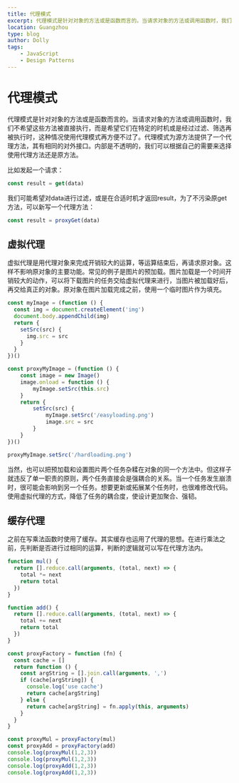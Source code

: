 ```yaml
---
title: 代理模式
excerpt: 代理模式是针对对象的方法或是函数而言的。当请求对象的方法或调用函数时，我们不希望这些方法被直接执行，而是希望它们在特定的时机或是经过过滤、筛选再被执行时，这种情况使用代理模式再方便不过了。代理模式为源方法提供了一个代理方法，其有相同的对外接口。内部是不透明的，我们可以根据自己的需要来选择使用代理方法还是原方法。
location: Guangzhou
type: blog
author: Dolly
tags:
    - JavaScript
    - Design Patterns
---
```

# 代理模式

代理模式是针对对象的方法或是函数而言的。当请求对象的方法或调用函数时，我们不希望这些方法被直接执行，而是希望它们在特定的时机或是经过过滤、筛选再被执行时，这种情况使用代理模式再方便不过了。代理模式为源方法提供了一个代理方法，其有相同的对外接口。内部是不透明的，我们可以根据自己的需要来选择使用代理方法还是原方法。

比如发起一个请求：

```javascript
const result = get(data)
```

我们可能希望对data进行过滤，或是在合适时机才返回result，为了不污染原get方法，可以新写一个代理方法：

```javascript
const result = proxyGet(data)
```

## 虚拟代理

虚拟代理是用代理对象来完成开销较大的运算，等运算结束后，再请求原对象。这样不影响原对象的主要功能。常见的例子是图片的预加载。图片加载是一个时间开销较大的动作，可以将下载图片的任务交给虚拟代理来进行，当图片被加载好后，再交给真正的对象。原对象在图片加载完成之前，使用一个临时图片作为填充。

```javascript
const myImage = (function () {
  const img = document.createElement('img')
  document.body.appendChild(img)
  return {
    setSrc(src) {
      img.src = src
    }
  }
})()

const proxyMyImage = (function () {
    const image = new Image()
    image.onload = function () {
        myImage.setSrc(this.src)
    }
    return {
        setSrc(src) {
            myImage.setSrc('/easyloading.png')
            image.src = src
        }
    }
})()

proxyMyImage.setSrc('/hardloading.png')
```

当然，也可以把预加载和设置图片两个任务杂糅在对象的同一个方法中。但这样子就违反了单一职责的原则，两个任务直接会是强耦合的关系。当一个任务发生崩溃时，很可能会影响到另一个任务。想要更新或拓展某个任务时，也很难修改代码。使用虚拟代理的方式，降低了任务的耦合度，使设计更加聚合、强韧。

## 缓存代理

之前在写乘法函数时使用了缓存。其实缓存也运用了代理的思想。在进行乘法之前，先判断是否进行过相同的运算，判断的逻辑就可以写在代理方法内。

```javascript
function mul() {
  return [].reduce.call(arguments, (total, next) => {
    total *= next
    return total
  })
}

function add() {
  return [].reduce.call(arguments, (total, next) => {
    total += next
    return total
  })
}

const proxyFactory = function (fn) {
  const cache = []
  return function () {
    const argString = [].join.call(arguments, ',')
    if (cache[argString]) {
      console.log('use cache')
      return cache[argString]
    } else {
      return cache[argString] = fn.apply(this, arguments)
    }
  }
}

const proxyMul = proxyFactory(mul)
const proxyAdd = proxyFactory(add)
console.log(proxyMul(1,2,3))
console.log(proxyMul(1,2,3))
console.log(proxyAdd(1,2,3))
console.log(proxyAdd(1,2,3))
```

